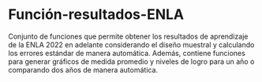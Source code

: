 # Función-resultados-ENLA
Conjunto de funciones que permite obtener los resultados de aprendizaje de la ENLA 2022 en adelante considerando el diseño muestral y calculando los errores estándar de manera automática. Además, contiene funciones para generar gráficos de medida promedio y niveles de logro para un año o comparando dos años de manera automática.
